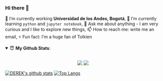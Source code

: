 ### Hi there 👋

<!--
**sierraporta/sierraporta** is a ✨ _special_ ✨ repository because its `README.md` (this file) appears on your GitHub profile.
-->
🔭 I’m currently working **Universidad de los Andes, Bogotá**, 🌱 I’m currently learning `python` and `jupyter notebook`, 💬 Ask me about anything - I am very curious and I like to explore new things, 📫 How to reach me: write me  an email, ⚡ Fun fact: I'm a huge fan of Tolkien

<details open>
 <summary> 😇 <b>My Github Stats</b>: </summary>
<br>
<p align = "center">
  <img src = "https://github-readme-stats.vercel.app/api?username=sierraporta&count_private=true&show_icons=true&layout=compac&theme=gruvbox">
  <img src = "https://github-readme-stats.vercel.app/api/top-langs/?username=sierraporta&theme=gruvbox&layout=compac">
</p>

</details>

[![DEREK's github stats](https://github-readme-stats.vercel.app/api?username=sierraporta&show_icons=true&theme=merko)](https://github.com/dereknguyen269)
 [![Top Langs](https://github-readme-stats.vercel.app/api/top-langs/?username=sierraporta&layout=compact&theme=merko)](https://github.com/anuraghazra/github-readme-stats)
